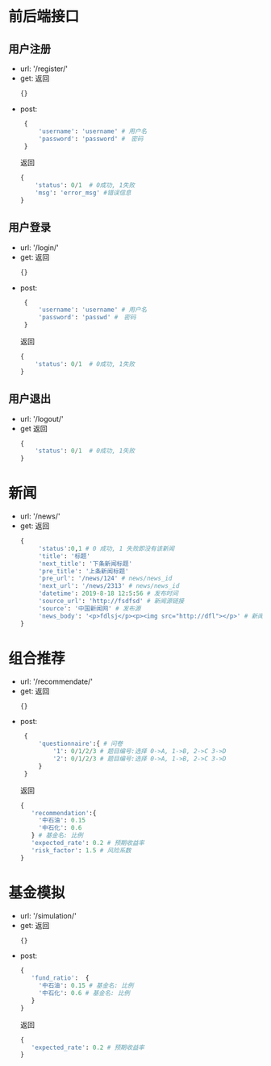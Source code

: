 # 前后端接口

## 用户注册
 - url: '/register/'
 - get:
  返回
   ```python
   {}
   ```
 - post:
   ```python
    {
        'username': 'username' # 用户名
        'password': 'password' #　密码
    }
   ```
   返回
   ```python
   {
       'status': 0/1  # 0成功, 1失败
       'msg': 'error_msg' #错误信息
   }
   ```

## 用户登录
 - url: '/login/'
 - get:
  返回
   ```python
   {}
   ```
 - post:
   ```python
    {
        'username': 'username' # 用户名
        'password': 'passwd' #　密码
    }
   ```
   返回
   ```python
   {
       'status': 0/1  # 0成功, 1失败
   }
   ```

## 用户退出
 - url: '/logout/'
 - get
   返回
   ```python
   {
       'status': 0/1  # 0成功, 1失败
   }
   ```

# 新闻
 - url: '/news/'
 - get:
   返回
   ```python
   {  
        'status':0,1 # 0 成功, 1 失败即没有该新闻
        'title': '标题'
        'next_title': '下条新闻标题'
        'pre_title': '上条新闻标题'
        'pre_url': '/news/124' # news/news_id
        'next_url': '/news/2313' # news/news_id
        'datetime': 2019-8-18 12:5:56 # 发布时间
        'source_url': 'http://fsdfsd' # 新闻源链接
        'source': '中国新闻网' # 发布源
        'news_body': '<p>fdlsj</p><p><img src="http://dfl"></p>' # 新闻主体
   }
   ```

# 组合推荐
 - url: '/recommendate/'
 - get:
   返回
   ```python
   {}
   ```
 - post:
   ```python
    {
        'questionnaire':{ # 问卷
            '1': 0/1/2/3 # 题目编号:选择 0->A, 1->B, 2->C 3->D
            '2': 0/1/2/3 # 题目编号:选择 0->A, 1->B, 2->C 3->D
        }
    }
   ```
   返回
   ```python
   {  
      'recommendation':{
        '中石油': 0.15
        '中石化': 0.6
      } # 基金名: 比例
      'expected_rate': 0.2 # 预期收益率
      'risk_factor': 1.5 # 风险系数
   }
   ```

# 基金模拟
 - url: '/simulation/'
 - get:
   返回
   ```python
   {}
   ```
 - post:
   ```python
   {
      'fund_ratio':  {
        '中石油': 0.15 # 基金名: 比例
        '中石化': 0.6 # 基金名: 比例
      } 
   }
   ```
   返回
   ```python
   {  
      'expected_rate': 0.2 # 预期收益率
   }
   ```